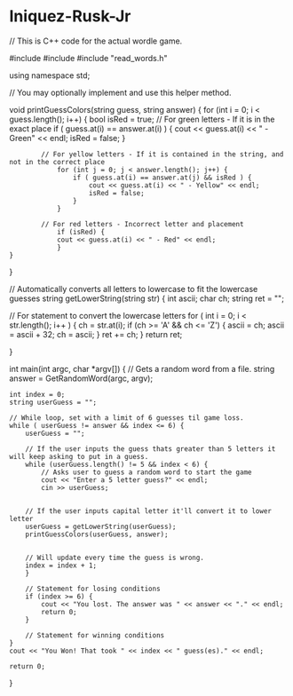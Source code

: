 # Iniquez-Rusk-Jr

// This is C++ code for the actual wordle game.

#include <iostream>
#include <string>
#include "read_words.h"

using namespace std;

// You may optionally implement and use this helper method.

void printGuessColors(string guess, string answer) {
    for (int i = 0; i < guess.length(); i++) {
             bool isRed = true;
            // For green letters - If it is in the exact place
                if ( guess.at(i) == answer.at(i) ) {
                    cout << guess.at(i) << " - Green" << endl;
                    isRed = false;
                }          
    
            // For yellow letters - If it is contained in the string, and not in the correct place  
                for (int j = 0; j < answer.length(); j++) {
                    if ( guess.at(i) == answer.at(j) && isRed ) {
                        cout << guess.at(i) << " - Yellow" << endl;
                        isRed = false;
                    } 
                }         

            // For red letters - Incorrect letter and placement
                if (isRed) {
                cout << guess.at(i) << " - Red" << endl;
                }        
    } 
}   

// Automatically converts all letters to lowercase to fit the lowercase guesses
string getLowerString(string str) {
  int ascii;
  char ch;
  string ret = "";
  
// For statement to convert the lowercase letters
  for ( int i = 0; i < str.length(); i++ ) {
    ch = str.at(i);
      if (ch >= 'A' && ch <= 'Z') {
        ascii = ch;
        ascii = ascii + 32;
        ch = ascii;
      }
      ret += ch;
  }
  return ret;


}

int main(int argc, char *argv[]) {
    // Gets a random word from a file.
    string answer = GetRandomWord(argc, argv);

    int index = 0;
    string userGuess = "";

    // While loop, set with a limit of 6 guesses til game loss.
    while ( userGuess != answer && index <= 6) {
        userGuess = "";  

        // If the user inputs the guess thats greater than 5 letters it will keep asking to put in a guess.
        while (userGuess.length() != 5 && index < 6) {
            // Asks user to guess a random word to start the game
            cout << "Enter a 5 letter guess?" << endl;
            cin >> userGuess;


        // If the user inputs capital letter it'll convert it to lower letter
        userGuess = getLowerString(userGuess);
        printGuessColors(userGuess, answer);
 

        // Will update every time the guess is wrong.
        index = index + 1;
        }

        // Statement for losing conditions
        if (index >= 6) {
            cout << "You lost. The answer was " << answer << "." << endl;
            return 0;
        }    

        // Statement for winning conditions 
    }
    cout << "You Won! That took " << index << " guess(es)." << endl;
    
    return 0;
}
